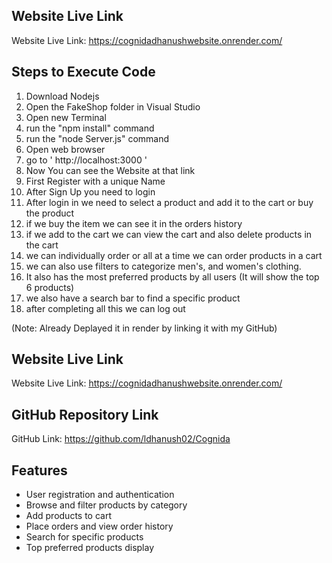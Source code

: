 ## Website Live Link
Website Live Link: https://cognidadhanushwebsite.onrender.com/

## Steps to Execute Code
1) Download Nodejs
2) Open the FakeShop folder in Visual Studio
3) Open new Terminal
4) run the "npm install" command
5) run the "node Server.js" command
6) Open web browser 
7) go to ' http://localhost:3000 '
8) Now You can see the Website at that link
9) First Register with a unique Name
10) After Sign Up you need to login
11) After login in we need to select a product and add it to the cart or buy the product
12) if we buy the item we can see it in the orders history
13) if we add to the cart we can view the cart and also delete products in the cart
14) we can individually order or all at a time we can order products in a cart
15) we can also use filters to categorize men's, and women's clothing.
16) It also has the most preferred products by all  users (It will show the top 6 products)
17) we also have a search bar to find a specific product
18) after completing all this we can log out

(Note: Already Deplayed it in render by linking it with my GitHub)

## Website Live Link
Website Live Link: https://cognidadhanushwebsite.onrender.com/

## GitHub Repository Link
GitHub Link: https://github.com/ldhanush02/Cognida


## Features

- User registration and authentication
- Browse and filter products by category
- Add products to cart
- Place orders and view order history
- Search for specific products
- Top preferred products display